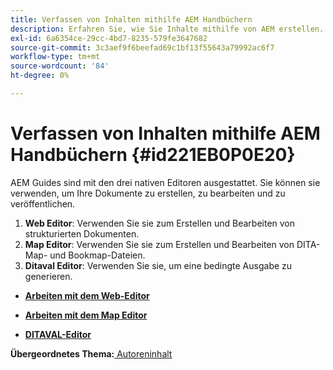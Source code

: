 ```yaml
---
title: Verfassen von Inhalten mithilfe AEM Handbüchern
description: Erfahren Sie, wie Sie Inhalte mithilfe von AEM erstellen.
exl-id: 6a6354ce-29cc-4bd7-8235-579fe3647682
source-git-commit: 3c3aef9f6beefad69c1bf13f55643a79992ac6f7
workflow-type: tm+mt
source-wordcount: '84'
ht-degree: 0%

---
```


# Verfassen von Inhalten mithilfe AEM Handbüchern {#id221EB0P0E20}

AEM Guides sind mit den drei nativen Editoren ausgestattet. Sie können sie verwenden, um Ihre Dokumente zu erstellen, zu bearbeiten und zu veröffentlichen.

1. **Web Editor**: Verwenden Sie sie zum Erstellen und Bearbeiten von strukturierten Dokumenten.
1. **Map Editor**: Verwenden Sie sie zum Erstellen und Bearbeiten von DITA-Map- und Bookmap-Dateien.
1. **Ditaval Editor**: Verwenden Sie sie, um eine bedingte Ausgabe zu generieren.

- **[Arbeiten mit dem Web-Editor](web-editor.md)**

- **[Arbeiten mit dem Map Editor](map-editor.md)**

- **[DITAVAL-Editor](ditaval-editor.md)**


**Übergeordnetes Thema:**[ Autoreninhalt](authoring-content.md)
